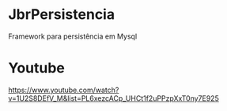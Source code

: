 # JbrPersistencia
Framework para persistência em Mysql

# Youtube
https://www.youtube.com/watch?v=1U2S8DEfV_M&list=PL6xezcACp_UHCt1f2uPPzpXxT0ny7E925


